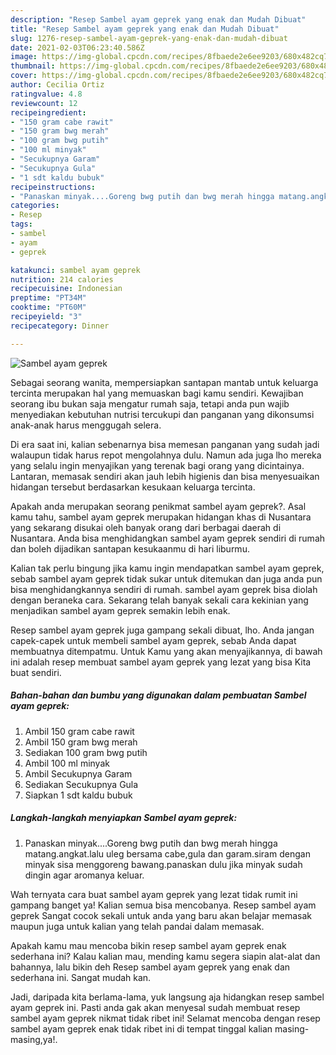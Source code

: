 ```yaml
---
description: "Resep Sambel ayam geprek yang enak dan Mudah Dibuat"
title: "Resep Sambel ayam geprek yang enak dan Mudah Dibuat"
slug: 1276-resep-sambel-ayam-geprek-yang-enak-dan-mudah-dibuat
date: 2021-02-03T06:23:40.586Z
image: https://img-global.cpcdn.com/recipes/8fbaede2e6ee9203/680x482cq70/sambel-ayam-geprek-foto-resep-utama.jpg
thumbnail: https://img-global.cpcdn.com/recipes/8fbaede2e6ee9203/680x482cq70/sambel-ayam-geprek-foto-resep-utama.jpg
cover: https://img-global.cpcdn.com/recipes/8fbaede2e6ee9203/680x482cq70/sambel-ayam-geprek-foto-resep-utama.jpg
author: Cecilia Ortiz
ratingvalue: 4.8
reviewcount: 12
recipeingredient:
- "150 gram cabe rawit"
- "150 gram bwg merah"
- "100 gram bwg putih"
- "100 ml minyak"
- "Secukupnya Garam"
- "Secukupnya Gula"
- "1 sdt kaldu bubuk"
recipeinstructions:
- "Panaskan minyak....Goreng bwg putih dan bwg merah hingga matang.angkat.lalu uleg bersama cabe,gula dan garam.siram dengan minyak sisa menggoreng bawang.panaskan dulu jika minyak sudah dingin agar aromanya keluar."
categories:
- Resep
tags:
- sambel
- ayam
- geprek

katakunci: sambel ayam geprek 
nutrition: 214 calories
recipecuisine: Indonesian
preptime: "PT34M"
cooktime: "PT60M"
recipeyield: "3"
recipecategory: Dinner

---
```



![Sambel ayam geprek](https://img-global.cpcdn.com/recipes/8fbaede2e6ee9203/680x482cq70/sambel-ayam-geprek-foto-resep-utama.jpg)

Sebagai seorang wanita, mempersiapkan santapan mantab untuk keluarga tercinta merupakan hal yang memuaskan bagi kamu sendiri. Kewajiban seorang ibu bukan saja mengatur rumah saja, tetapi anda pun wajib menyediakan kebutuhan nutrisi tercukupi dan panganan yang dikonsumsi anak-anak harus menggugah selera.

Di era  saat ini, kalian sebenarnya bisa memesan panganan yang sudah jadi walaupun tidak harus repot mengolahnya dulu. Namun ada juga lho mereka yang selalu ingin menyajikan yang terenak bagi orang yang dicintainya. Lantaran, memasak sendiri akan jauh lebih higienis dan bisa menyesuaikan hidangan tersebut berdasarkan kesukaan keluarga tercinta. 



Apakah anda merupakan seorang penikmat sambel ayam geprek?. Asal kamu tahu, sambel ayam geprek merupakan hidangan khas di Nusantara yang sekarang disukai oleh banyak orang dari berbagai daerah di Nusantara. Anda bisa menghidangkan sambel ayam geprek sendiri di rumah dan boleh dijadikan santapan kesukaanmu di hari liburmu.

Kalian tak perlu bingung jika kamu ingin mendapatkan sambel ayam geprek, sebab sambel ayam geprek tidak sukar untuk ditemukan dan juga anda pun bisa menghidangkannya sendiri di rumah. sambel ayam geprek bisa diolah dengan beraneka cara. Sekarang telah banyak sekali cara kekinian yang menjadikan sambel ayam geprek semakin lebih enak.

Resep sambel ayam geprek juga gampang sekali dibuat, lho. Anda jangan capek-capek untuk membeli sambel ayam geprek, sebab Anda dapat membuatnya ditempatmu. Untuk Kamu yang akan menyajikannya, di bawah ini adalah resep membuat sambel ayam geprek yang lezat yang bisa Kita buat sendiri.

<!--inarticleads1-->

##### Bahan-bahan dan bumbu yang digunakan dalam pembuatan Sambel ayam geprek:

1. Ambil 150 gram cabe rawit
1. Ambil 150 gram bwg merah
1. Sediakan 100 gram bwg putih
1. Ambil 100 ml minyak
1. Ambil Secukupnya Garam
1. Sediakan Secukupnya Gula
1. Siapkan 1 sdt kaldu bubuk




<!--inarticleads2-->

##### Langkah-langkah menyiapkan Sambel ayam geprek:

1. Panaskan minyak....Goreng bwg putih dan bwg merah hingga matang.angkat.lalu uleg bersama cabe,gula dan garam.siram dengan minyak sisa menggoreng bawang.panaskan dulu jika minyak sudah dingin agar aromanya keluar.




Wah ternyata cara buat sambel ayam geprek yang lezat tidak rumit ini gampang banget ya! Kalian semua bisa mencobanya. Resep sambel ayam geprek Sangat cocok sekali untuk anda yang baru akan belajar memasak maupun juga untuk kalian yang telah pandai dalam memasak.

Apakah kamu mau mencoba bikin resep sambel ayam geprek enak sederhana ini? Kalau kalian mau, mending kamu segera siapin alat-alat dan bahannya, lalu bikin deh Resep sambel ayam geprek yang enak dan sederhana ini. Sangat mudah kan. 

Jadi, daripada kita berlama-lama, yuk langsung aja hidangkan resep sambel ayam geprek ini. Pasti anda gak akan menyesal sudah membuat resep sambel ayam geprek nikmat tidak ribet ini! Selamat mencoba dengan resep sambel ayam geprek enak tidak ribet ini di tempat tinggal kalian masing-masing,ya!.

